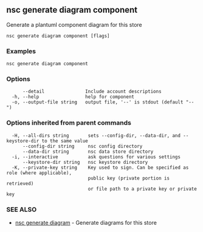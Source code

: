 ## nsc generate diagram component

Generate a plantuml component diagram for this store

```
nsc generate diagram component [flags]
```

### Examples

```
nsc generate diagram component
```

### Options

```
      --detail               Include account descriptions
  -h, --help                 help for component
  -o, --output-file string   output file, '--' is stdout (default "--")
```

### Options inherited from parent commands

```
  -H, --all-dirs string       sets --config-dir, --data-dir, and --keystore-dir to the same value
      --config-dir string     nsc config directory
      --data-dir string       nsc data store directory
  -i, --interactive           ask questions for various settings
      --keystore-dir string   nsc keystore directory
  -K, --private-key string    Key used to sign. Can be specified as role (where applicable),
                              public key (private portion is retrieved)
                              or file path to a private key or private key 
```

### SEE ALSO

* [nsc generate diagram](nsc_generate_diagram.md)	 - Generate diagrams for this store

